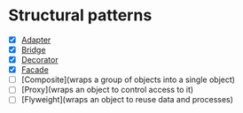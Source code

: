 # Structural patterns

- [x] [Adapter](./2-structural/1-adapter/adapter.md)
- [x] [Bridge](./2-structural/2-bridge/bridge.md)
- [x] [Decorator](./2-structural/3-decorator/decorator.md)
- [x] [Facade](./2-structural/4-facade/facade.md)
- [ ] [Composite](wraps a group of objects into a single object)
- [ ] [Proxy](wraps an object to control access to it)
- [ ] [Flyweight](wraps an object to reuse data and processes)

